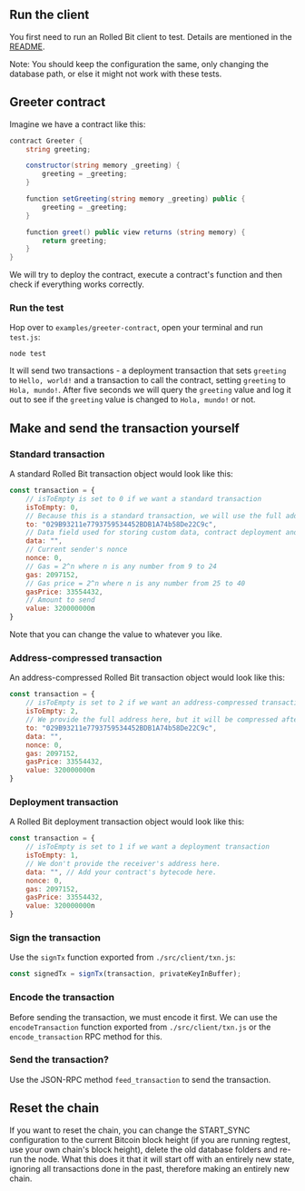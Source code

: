 ## Run the client

You first need to run an Rolled Bit client to test. Details are mentioned in the [README](./README.md).

Note: You should keep the configuration the same, only changing the database path, or else it might not work with these tests.

## Greeter contract

Imagine we have a contract like this:

```c#
contract Greeter {
    string greeting;

    constructor(string memory _greeting) {
        greeting = _greeting;
    }

    function setGreeting(string memory _greeting) public {
        greeting = _greeting;
    }

    function greet() public view returns (string memory) {
        return greeting;
    }
}
```

We will try to deploy the contract, execute a contract's function and then check if everything works correctly.

### Run the test

Hop over to `examples/greeter-contract`, open your terminal and run `test.js`:

```
node test
```

It will send two transactions - a deployment transaction that sets `greeting` to `Hello, world!` and a transaction to call the contract, setting `greeting` to `Hola, mundo!`. After five seconds we will query the `greeting` value and log it out to see if the `greeting` value is changed to `Hola, mundo!` or not.

## Make and send the transaction yourself

### Standard transaction

A standard Rolled Bit transaction object would look like this:

```js
const transaction = {
    // isToEmpty is set to 0 if we want a standard transaction
    isToEmpty: 0,
    // Because this is a standard transaction, we will use the full address
    to: "029B93211e7793759534452BDB1A74b58De22C9c",
    // Data field used for storing custom data, contract deployment and contract calls.
    data: "",
    // Current sender's nonce
    nonce: 0,
    // Gas = 2^n where n is any number from 9 to 24 
    gas: 2097152,
    // Gas price = 2^n where n is any number from 25 to 40
    gasPrice: 33554432,
    // Amount to send
    value: 320000000n
}
```

Note that you can change the value to whatever you like.

### Address-compressed transaction

An address-compressed Rolled Bit transaction object would look like this:

```js
const transaction = {
    // isToEmpty is set to 2 if we want an address-compressed transaction
    isToEmpty: 2,
    // We provide the full address here, but it will be compressed after the transaction object is encoded.
    to: "029B93211e7793759534452BDB1A74b58De22C9c",
    data: "",
    nonce: 0,
    gas: 2097152,
    gasPrice: 33554432,
    value: 320000000n
}
```

### Deployment transaction

A Rolled Bit deployment transaction object would look like this:

```js
const transaction = {
    // isToEmpty is set to 1 if we want a deployment transaction
    isToEmpty: 1,
    // We don't provide the receiver's address here.
    data: "", // Add your contract's bytecode here.
    nonce: 0,
    gas: 2097152,
    gasPrice: 33554432,
    value: 320000000n
}
```

### Sign the transaction

Use the `signTx` function exported from `./src/client/txn.js`:

```js
const signedTx = signTx(transaction, privateKeyInBuffer);
```

### Encode the transaction

Before sending the transaction, we must encode it first. We can use the `encodeTransaction` function exported from `./src/client/txn.js` or the `encode_transaction` RPC method for this.

### Send the transaction?

Use the JSON-RPC method `feed_transaction` to send the transaction.


## Reset the chain

If you want to reset the chain, you can change the START_SYNC configuration to the current Bitcoin block height (if you are running regtest, use your own chain's block height), delete the old database folders and re-run the node. What this does it that it will start off with an entirely new state, ignoring all transactions done in the past, therefore making an entirely new chain.
